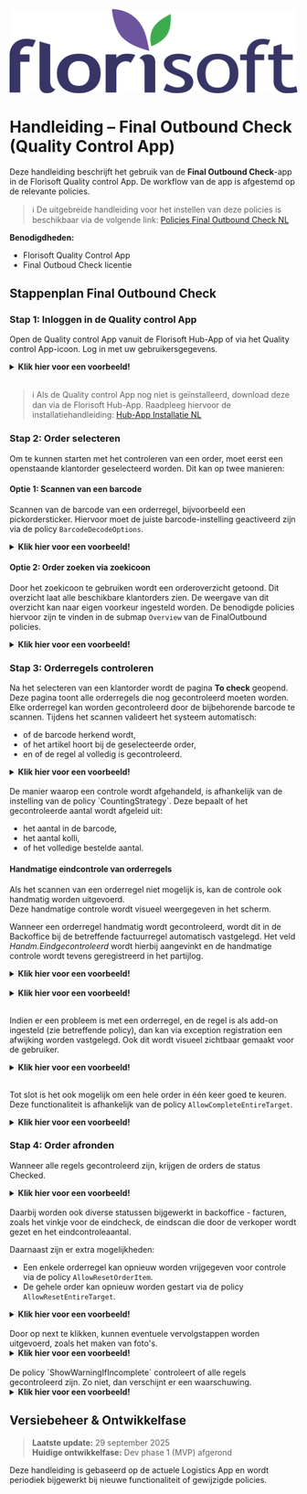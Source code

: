 ![Florisoft logo](https://raw.githubusercontent.com/florisoft/User.Manuals/main/fslogo.png)

# Handleiding – Final Outbound Check (Quality Control App)

Deze handleiding beschrijft het gebruik van de **Final Outbound Check**-app in de Florisoft Quality control App. De workflow van de app is afgestemd op de relevante policies.

> ℹ️ De uitgebreide handleiding voor het instellen van deze policies is beschikbaar via de volgende link: [Policies Final Outbound Check NL](https://github.com/florisoft/User.Manuals/blob/main/CLOUD%20APPLICATIONS/Apps%20Android/App%20Quality%20Control/Final%20outbound%20check/Policies%20Final%20outbound%20check%20-%20NL.md)

**Benodigdheden:**

* Florisoft Quality Control App
* Final Outboud Check licentie

## Stappenplan Final Outbound Check

### Stap 1: Inloggen in de Quality control App

Open de Quality control App vanuit de Florisoft Hub-App of via het Quality control App-icoon. Log in met uw gebruikersgegevens.

<details><summary><b>Klik hier voor een voorbeeld!</b></summary><img src="Media/Doorloop/1.png"></details>
<br>

> ℹ️ Als de Quality control App nog niet is geïnstalleerd, download deze dan via de Florisoft Hub-App. Raadpleeg hiervoor de installatiehandleiding: [Hub-App Installatie NL](https://github.com/florisoft/User.Manuals/blob/main/CLOUD%20APPLICATIONS/App%20Hub/Hub-App%20Installatie%20NL.md)

### Stap 2: Order selecteren

Om te kunnen starten met het controleren van een order, moet eerst een openstaande klantorder geselecteerd worden. Dit kan op twee manieren:

#### Optie 1: Scannen van een barcode

Scannen van de barcode van een orderregel, bijvoorbeeld een pickordersticker. Hiervoor moet de juiste barcode-instelling geactiveerd zijn via de policy `BarcodeDecodeOptions`.

<details><summary><b>Klik hier voor een voorbeeld!</b></summary><img src="Media/Doorloop/2.png"></details>

#### Optie 2: Order zoeken via zoekicoon

Door het zoekicoon te gebruiken wordt een orderoverzicht getoond. Dit overzicht laat alle beschikbare klantorders zien. De weergave van dit overzicht kan naar eigen voorkeur ingesteld worden. De benodigde policies hiervoor zijn te vinden in de submap `Overview` van de FinalOutbound policies.

<details><summary><b>Klik hier voor een voorbeeld!</b></summary><img src="Media/Doorloop/3.png"></details>

### Stap 3: Orderregels controleren

Na het selecteren van een klantorder wordt de pagina **To check** geopend. Deze pagina toont alle orderregels die nog gecontroleerd moeten worden. Elke orderregel kan worden gecontroleerd door de bijbehorende barcode te scannen. Tijdens het scannen valideert het systeem automatisch:

* of de barcode herkend wordt,
* of het artikel hoort bij de geselecteerde order,
* en of de regel al volledig is gecontroleerd.

<details><summary><b>Klik hier voor een voorbeeld!</b></summary><img src="Media/Doorloop/4.png"></details>
<br>
De manier waarop een controle wordt afgehandeld, is afhankelijk van de instelling van de policy `CountingStrategy`. Deze bepaalt of het gecontroleerde aantal wordt afgeleid uit:

* het aantal in de barcode,
* het aantal kolli,
* of het volledige bestelde aantal.

#### Handmatige eindcontrole van orderregels

Als het scannen van een orderregel niet mogelijk is, kan de controle ook handmatig worden uitgevoerd.  
Deze handmatige controle wordt visueel weergegeven in het scherm.  

Wanneer een orderregel handmatig wordt gecontroleerd, wordt dit in de Backoffice bij de betreffende factuurregel automatisch vastgelegd. Het veld _Handm.Eindgecontroleerd_ wordt hierbij aangevinkt en de handmatige controle wordt tevens geregistreerd in het partijlog.  

<details><summary><b>Klik hier voor een voorbeeld!</b></summary><img src="Media/Doorloop/5.png"></details>
<br>
<details><summary><b>Klik hier voor een voorbeeld!</b></summary><img src="Media/Doorloop/6.png"></details>
<br>

Indien er een probleem is met een orderregel, en de regel is als add-on ingesteld (zie betreffende policy), dan kan via exception registration een afwijking worden vastgelegd. Ook dit wordt visueel zichtbaar gemaakt voor de gebruiker.

<details><summary><b>Klik hier voor een voorbeeld!</b></summary><img src="Media/Doorloop/4A.png"></details>
<br>

Tot slot is het ook mogelijk om een hele order in één keer goed te keuren. Deze functionaliteit is afhankelijk van de policy `AllowCompleteEntireTarget`.

<details><summary><b>Klik hier voor een voorbeeld!</b></summary><img src="Media/Doorloop/6A.png"></details>

### Stap 4: Order afronden

Wanneer alle regels gecontroleerd zijn, krijgen de orders de status Checked.

<details><summary><b>Klik hier voor een voorbeeld!</b></summary><img src="Media/Doorloop/7.png"></details>
<br>
Daarbij worden ook diverse statussen bijgewerkt in backoffice - facturen, zoals het vinkje voor de eindcheck, de eindscan die door de verkoper wordt gezet en het eindcontroleaantal.

Daarnaast zijn er extra mogelijkheden:

* Een enkele orderregel kan opnieuw worden vrijgegeven voor controle via de policy `AllowResetOrderItem`.
* De gehele order kan opnieuw worden gestart via de policy `AllowResetEntireTarget`.

<details><summary><b>Klik hier voor een voorbeeld!</b></summary><img src="Media/Doorloop/8.png"></details>
<br>
Door op next te klikken, kunnen eventuele vervolgstappen worden uitgevoerd, zoals het maken van foto's.

<br>
<details><summary><b>Klik hier voor een voorbeeld!</b></summary><img src="Media/Doorloop/9.png"></details>
<br>
De policy `ShowWarningIfIncomplete` controleert of alle regels gecontroleerd zijn. Zo niet, dan verschijnt er een waarschuwing.

<br>
<details><summary><b>Klik hier voor een voorbeeld!</b></summary><img src="Media/Doorloop/10.png"></details>

## Versiebeheer & Ontwikkelfase

> **Laatste update:** 29 september 2025  
> **Huidige ontwikkelfase:** Dev phase 1 (MVP) afgerond

Deze handleiding is gebaseerd op de actuele Logistics App en wordt periodiek bijgewerkt bij nieuwe functionaliteit of gewijzigde policies.
